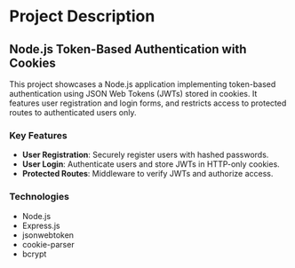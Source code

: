 # Project Description
## Node.js Token-Based Authentication with Cookies

This project showcases a Node.js application implementing token-based authentication using JSON Web Tokens (JWTs) stored in cookies. It features user registration and login forms, and restricts access to protected routes to authenticated users only.

### Key Features
- **User Registration**: Securely register users with hashed passwords.
- **User Login**: Authenticate users and store JWTs in HTTP-only cookies.
- **Protected Routes**: Middleware to verify JWTs and authorize access.

### Technologies
- Node.js
- Express.js
- jsonwebtoken
- cookie-parser
- bcrypt
